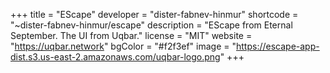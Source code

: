 +++
title = "EScape"
developer = "dister-fabnev-hinmur"
shortcode = "~dister-fabnev-hinmur/escape"
description = "EScape from Eternal September. The UI from Uqbar."
license = "MIT"
website = "https://uqbar.network"
bgColor = "#f2f3ef"
image = "https://escape-app-dist.s3.us-east-2.amazonaws.com/uqbar-logo.png"
+++
